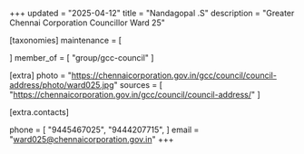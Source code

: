 +++
updated = "2025-04-12"
title = "Nandagopal .S"
description = "Greater Chennai Corporation Councillor Ward 25"

[taxonomies]
maintenance = [

]
member_of = [
    "group/gcc-council"
]

[extra]
photo = "https://chennaicorporation.gov.in/gcc/council/council-address/photo/ward025.jpg"
sources = [
    "https://chennaicorporation.gov.in/gcc/council/council-address/"
]

[extra.contacts]

phone = [
    "9445467025",
    "9444207715",
    ]
email = "ward025@chennaicorporation.gov.in"
+++